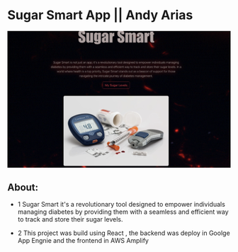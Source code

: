 # Sugar Smart App || Andy Arias
[![thubnali](./images/ProjectSugarSmart.png)
](https://master.d2xsu4ut86x8gj.amplifyapp.com)

## About:
* 1 Sugar Smart it's a revolutionary tool designed to empower individuals managing diabetes by providing them with a seamless and efficient way to track and store their sugar levels. 

* 2 This project was build using React , the backend was deploy in Goolge App Engnie and the frontend in AWS Amplify  
